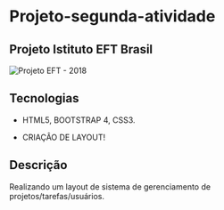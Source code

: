 # Projeto-segunda-atividade
## Projeto Istituto EFT Brasil
![Projeto EFT - 2018](https://pointercielo.com.br/wp-content/uploads/2015/12/perfil-da-empresa.png)

## Tecnologias

- HTML5, BOOTSTRAP 4, CSS3. 

-  CRIAÇÂO DE LAYOUT! 



## Descrição

Realizando um layout de sistema de gerenciamento de projetos/tarefas/usuários.

